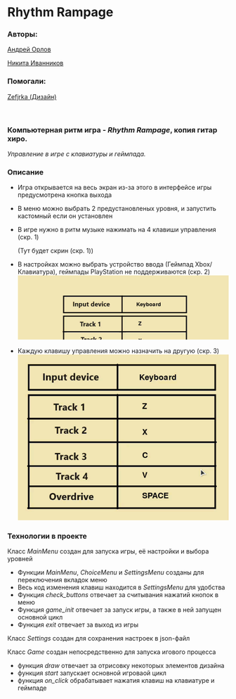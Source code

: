 # Rhythm Rampage
### Авторы:

[Андрей Орлов](https://github.com/vokintru)

[Никита Иванников](https://github.com/Nikiton-prog)

### Помогали:

[Zefjrka (Дизайн)](https://github.com/Zefjrka)
<br><br><br>
### Компьютерная ритм игра - *Rhythm Rampage*, копия гитар хиро.
*Управление в игре с клавиатуры и геймпада.*

### Описание

 - Игра открывается на весь экран из-за этого в интерфейсе игры предусмотрена кнопка выхода
 - В меню можно выбрать 2 предустановленых уровня, и запустить кастомный если он установлен
 - В игре нужно в ритм музыке нажимать на 4 клавиши управления (скр. 1)

   (Тут будет скрин (скр. 1))
 - В настройках можно выбрать устройство ввода (Геймпад Xbox/Клавиатура), геймпады PlayStation не поддерживаются (скр. 2)
![alt text](screens/2.gif)
 - Каждую клавишу управления можно назначить на другую (скр. 3)
![alt text](screens/3.gif)

### Технологии в проекте 

Класс *MainMenu* создан для запуска игры, её настройки и выбора уровней

 - Функции *MainMenu*, *ChoiceMenu* и *SettingsMenu* созданы для переключения вкладок меню
 - Весь код изменения клавиш находится в *SettingsMenu* для удобства
 - Функция *check_buttons* отвечает за считывания нажатий кнопок в меню
 - Функция *game_init* отвечает за запуск игры, а также в ней запущен основной цикл
 - Функция *exit* отвечает за выход из игры

Класс *Settings* создан для сохранения настроек в json-файл

Класс *Game* создан непосредственно для запуска игового процесса
- функция *draw* отвечает за отрисовку некоторых элементов дизайна
- функция *start* запускает основной игроваой цикл
- функция *on_click* обрабатывает нажатия клавиш на клавиатуре и геймпаде
